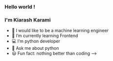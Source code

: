 ### Hello world !
### I'm Kiarash Karami

- 🔭 I would like to be a machine learning engineer
- 🌱 I’m currently learning Frontend
- 💻 I’m python developer
- 💬 Ask me about python
- 😃 Fun fact: nothing better than coding
-->
